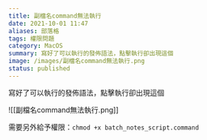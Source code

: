 ```yaml
---
title: 副檔名command無法執行
date: 2021-10-01 11:47
aliases: 部落格 
tags: 權限問題
category: MacOS
summary: 寫好了可以執行的發佈語法，點擊執行卻出現這個
image: /images/副檔名command無法執行.png
status: published
---
```



寫好了可以執行的發佈語法，點擊執行卻出現這個

![[副檔名command無法執行.png]]


需要另外給予權限：`chmod +x batch_notes_script.command`